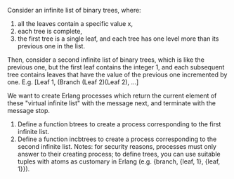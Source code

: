 Consider an infinite list of binary trees, where: 
1. all the leaves contain a specific value x, 
2. each tree is complete, 
3. the first tree is a single leaf, and each tree has one level more than its previous one in the list. 

Then, consider a second infinite list of binary trees, which is like the previous one, but the first leaf contains the integer 1, and each subsequent tree contains leaves that have the value of the previous one incremented by one. 
E.g. [Leaf 1,  (Branch (Leaf 2)(Leaf 2), ...]

We want to create Erlang processes which return the current element of these "virtual infinite list" with the message next, and terminate with the message stop. 
1. Define a function btrees to create a process corresponding to the first infinite list. 
2. Define a function incbtrees to create a process corresponding to the second infinite list. 
Notes: for security reasons, processes must only answer to their creating process; 
to define trees, you can use suitable tuples with atoms as customary in Erlang (e.g. {branch, {leaf, 1}, {leaf, 1}}).
